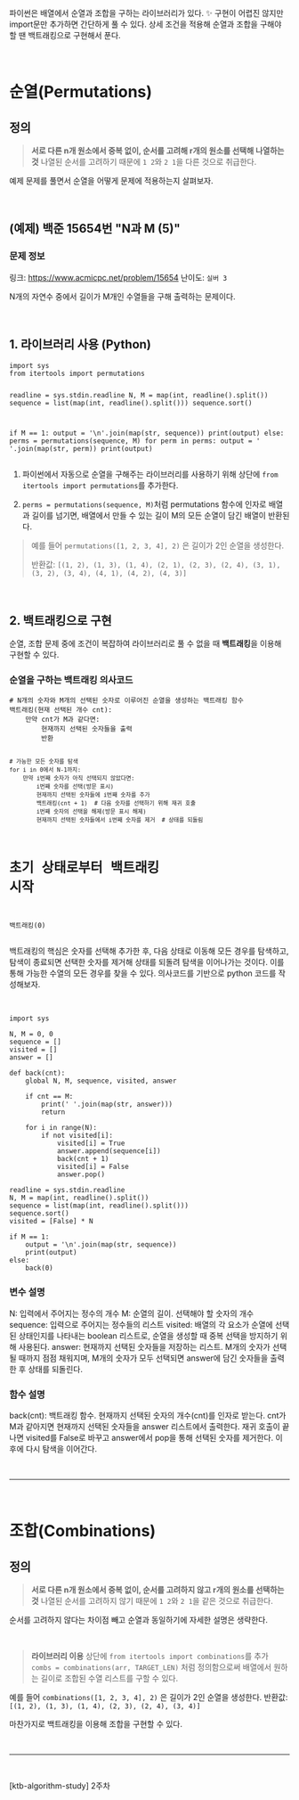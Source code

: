 <p>파이썬은 배열에서 순열과 조합을 구하는 라이브러리가 있다. ✨
구현이 어렵진 않지만 import문만 추가하면 간단하게 풀 수 있다.
상세 조건을 적용해 순열과 조합을 구해야 할 땐 백트래킹으로 구현해서 푼다.</p>
<br />

<h1 id="순열permutations">순열(Permutations)</h1>
<h2 id="정의">정의</h2>
<blockquote>
<p><strong>서로 다른 n개 원소에서 중복 없이, 순서를 고려해 r개의 원소를 선택해 나열하는 것</strong>
나열된 순서를 고려하기 때문에 <code>1 2</code>와 <code>2 1</code>을 다른 것으로 취급한다.</p>
</blockquote>
<p>예제 문제를 풀면서 순열을 어떻게 문제에 적용하는지 살펴보자.</p>
<br />

<h2 id="예제-백준-15654번-n과-m-5">(예제) 백준 15654번 &quot;N과 M (5)&quot;</h2>
<h3 id="문제-정보">문제 정보</h3>
<p>링크: <a href="https://www.acmicpc.net/problem/15654">https://www.acmicpc.net/problem/15654</a>
난이도: <code>실버 3</code></p>
<p>N개의 자연수 중에서 길이가 M개인 수열들을 구해 출력하는 문제이다.</p>
<br />

<h2 id="1-라이브러리-사용-python">1. 라이브러리 사용 (Python)</h2>
<pre><code class="language-python">import sys
from itertools import permutations

readline = sys.stdin.readline
N, M = map(int, readline().split())
sequence = list(map(int, readline().split()))
sequence.sort()

if M == 1:
    output = '\n'.join(map(str, sequence))
    print(output)
else:
    perms = permutations(sequence, M)
    for perm in perms:
        output = ' '.join(map(str, perm))
        print(output)</code></pre>
<ol>
<li><p>파이썬에서 자동으로 순열을 구해주는 라이브러리를 사용하기 위해 상단에 <code>from itertools import permutations</code>를 추가한다.</p>
</li>
<li><p><code>perms = permutations(sequence, M)</code>처럼 permutations 함수에 인자로 배열과 길이를 넘기면, 배열에서 만들 수 있는 길이 M의 모든 순열이 담긴 배열이 반환된다.</p>
</li>
</ol>
<blockquote>
<p>예를 들어 <code>permutations([1, 2, 3, 4], 2)</code> 은 길이가 2인 순열을 생성한다.</p>
<p>반환값: <code>[(1, 2), (1, 3), (1, 4), (2, 1), (2, 3), (2, 4), (3, 1), (3, 2), (3, 4), (4, 1), (4, 2), (4, 3)]</code></p>
</blockquote>
<br />

<h2 id="2-백트래킹으로-구현">2. 백트래킹으로 구현</h2>
<p>순열, 조합 문제 중에 조건이 복잡하여 라이브러리로 풀 수 없을 때 <strong>백트래킹</strong>을 이용해 구현할 수 있다.</p>
<h3 id="순열을-구하는-백트래킹-의사코드">순열을 구하는 백트래킹 의사코드</h3>
<pre><code class="language-python"># N개의 숫자와 M개의 선택된 숫자로 이루어진 순열을 생성하는 백트래킹 함수
백트래킹(현재 선택된 개수 cnt):
    만약 cnt가 M과 같다면:
        현재까지 선택된 숫자들을 출력
        반환

    # 가능한 모든 숫자를 탐색
    for i in 0에서 N-1까지:
        만약 i번째 숫자가 아직 선택되지 않았다면:
            i번째 숫자를 선택(방문 표시)
            현재까지 선택된 숫자들에 i번째 숫자를 추가
            백트래킹(cnt + 1)  # 다음 숫자를 선택하기 위해 재귀 호출
            i번째 숫자의 선택을 해제(방문 표시 해제)
            현재까지 선택된 숫자들에서 i번째 숫자를 제거  # 상태를 되돌림

# 초기 상태로부터 백트래킹 시작
백트래킹(0)
</code></pre>
<p>백트래킹의 핵심은 숫자를 선택해 추가한 후, 다음 상태로 이동해 모든 경우를 탐색하고, 탐색이 종료되면 선택한 숫자를 제거해 상태를 되돌려 탐색을 이어나가는 것이다. 이를 통해 가능한 수열의 모든 경우를 찾을 수 있다.
의사코드를 기반으로 python 코드를 작성해보자.</p>
<br />



<pre><code class="language-python">import sys

N, M = 0, 0
sequence = []
visited = []
answer = []

def back(cnt):
    global N, M, sequence, visited, answer

    if cnt == M:
        print(' '.join(map(str, answer)))
        return

    for i in range(N):
        if not visited[i]:
            visited[i] = True
            answer.append(sequence[i])
            back(cnt + 1)
            visited[i] = False
            answer.pop()

readline = sys.stdin.readline
N, M = map(int, readline().split())
sequence = list(map(int, readline().split()))
sequence.sort()
visited = [False] * N

if M == 1:
    output = '\n'.join(map(str, sequence))
    print(output)
else:
    back(0)</code></pre>
<h3 id="변수-설명">변수 설명</h3>
<p>N: 입력에서 주어지는 정수의 개수
M: 순열의 길이. 선택해야 할 숫자의 개수
sequence: 입력으로 주어지는 정수들의 리스트
visited: 배열의 각 요소가 순열에 선택된 상태인지를 나타내는 boolean 리스트로, 순열을 생성할 때 중복 선택을 방지하기 위해 사용된다.
answer: 현재까지 선택된 숫자들을 저장하는 리스트. M개의 숫자가 선택될 때까지 점점 채워지며, M개의 숫자가 모두 선택되면 answer에 담긴 숫자들을 출력한 후 상태를 되돌린다.</p>
<h3 id="함수-설명">함수 설명</h3>
<p>back(cnt): 백트래킹 함수. 현재까지 선택된 숫자의 개수(cnt)를 인자로 받는다. cnt가 M과 같아지면 현재까지 선택된 숫자들을 answer 리스트에서 출력한다. 재귀 호출이 끝나면 visited를 False로 바꾸고 answer에서 pop을 통해 선택된 숫자를 제거한다. 이후에 다시 탐색을 이어간다.</p>
<br />

<hr />
<br />

<h1 id="조합combinations">조합(Combinations)</h1>
<h2 id="정의-1">정의</h2>
<blockquote>
<p><strong>서로 다른 n개 원소에서 중복 없이, 순서를 고려하지 않고 r개의 원소를 선택하는 것</strong>
나열된 순서를 고려하지 않기 때문에 <code>1 2</code>와 <code>2 1</code>을 같은 것으로 취급한다.</p>
</blockquote>
<p>순서를 고려하지 않다는 차이점 빼고 순열과 동일하기에 자세한 설명은 생략한다.</p>
<br />

<blockquote>
<p><strong>라이브러리 이용</strong>
상단에 <code>from itertools import combinations</code>를 추가
<code>combs = combinations(arr, TARGET_LEN)</code> 처럼 정의함으로써 배열에서 원하는 길이로 조합된 수열 리스트를 구할 수 있다.</p>
</blockquote>
<p>예를 들어 <code>combinations([1, 2, 3, 4], 2)</code> 은 길이가 2인 순열을 생성한다. 
반환값: <code>[(1, 2), (1, 3), (1, 4), (2, 3), (2, 4), (3, 4)]</code></p>
<p>마찬가지로 백트래킹을 이용해 조합을 구현할 수 있다.</p>
<br />


<hr />
<br />


<p>[ktb-algorithm-study] 2주차</p>